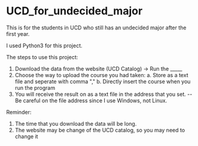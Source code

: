 # UCD_for_undecided_major
This is for the students in UCD who still has an undecided major after the first year.

I used Python3 for this project.

The steps to use this project:
  1. Download the data from the website (UCD Catalog) -> Run the _____
  2. Choose the way to upload the course you had taken:
      a. Store as a text file and seperate with comma ","
      b. Directly insert the course when you run the program
  3. You will receive the result on as a text file in the address that you set. 
     -- Be careful on the file address since I use Windows, not Linux. 
 
Reminder:
  1. The time that you download the data will be long.
  2. The website may be change of the UCD catalog, so you may need to change it


